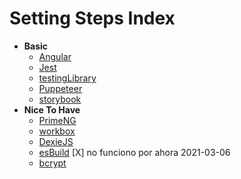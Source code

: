 # Setting Steps Index


- **Basic**
    - [Angular](./01_angular-setting-step.md)
    - [Jest](./02_jest-setting-step.md)
    - [testingLibrary]()
    - [Puppeteer]()
    - [storybook]()
- **Nice To Have**
    - [PrimeNG]()
    - [workbox]()
    - [DexieJS]()
    - [esBuild](https://esbuild.github.io/getting-started/) [X] no funciono por ahora 2021-03-06
    - [bcrypt]()
